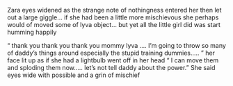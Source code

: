 Zara eyes widened as the strange note of nothingness entered her then let out a large giggle... if she had been a little more mischievous she perhaps would of moved some of lyva object... but yet all the little girl did was start humming happily 

“ thank you thank you thank you mommy lyva .... I’m going to throw so many of daddy’s things around especially the stupid training dummies..... ” her face lit up as if she had a lightbulb went off in her head “ I can move them and sploding them now..... let’s not tell daddy about the power.” She said  eyes wide with possible and a grin of mischief